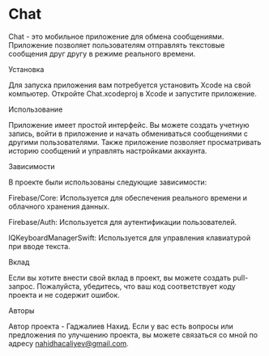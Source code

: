 # Chat

Chat - это мобильное приложение для обмена сообщениями. Приложение позволяет пользователям отправлять текстовые сообщения друг другу в режиме реального времени.

Установка

Для запуска приложения вам потребуется установить Xcode на свой компьютер. Откройте Chat.xcodeproj в Xcode и запустите приложение.

Использование

Приложение имеет простой интерфейс. Вы можете создать учетную запись, войти в приложение и начать обмениваться сообщениями с другими пользователями. Также приложение позволяет просматривать историю сообщений и управлять настройками аккаунта.

Зависимости

В проекте были использованы следующие зависимости:

Firebase/Core: Используется для обеспечения реального времени и облачного хранения данных.

Firebase/Auth: Используется для аутентификации пользователей.

IQKeyboardManagerSwift: Используется для управления клавиатурой при вводе текста.

Вклад

Если вы хотите внести свой вклад в проект, вы можете создать pull-запрос. Пожалуйста, убедитесь, что ваш код соответствует коду проекта и не содержит ошибок.

Авторы

Автор проекта - Гаджалиев Нахид. Если у вас есть вопросы или предложения по улучшению проекта, вы можете связаться со мной по адресу nahidhacaliyev@gmail.com.
